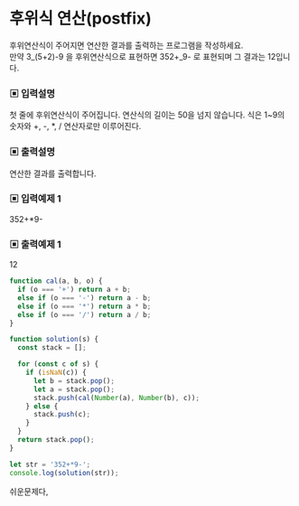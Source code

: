 # 후위식 연산(postfix)

후위연산식이 주어지면 연산한 결과를 출력하는 프로그램을 작성하세요.  
만약 3\_(5+2)-9 을 후위연산식으로 표현하면 352+\_9- 로 표현되며 그 결과는 12입니다.

### ▣ 입력설명

첫 줄에 후위연산식이 주어집니다. 연산식의 길이는 50을 넘지 않습니다. 식은 1~9의 숫자와 +, -, \*, / 연산자로만 이루어진다.

### ▣ 출력설명

연산한 결과를 출력합니다.

### ▣ 입력예제 1

352+\*9-

### ▣ 출력예제 1

12

```javascript
function cal(a, b, o) {
  if (o === '+') return a + b;
  else if (o === '-') return a - b;
  else if (o === '*') return a * b;
  else if (o === '/') return a / b;
}

function solution(s) {
  const stack = [];

  for (const c of s) {
    if (isNaN(c)) {
      let b = stack.pop();
      let a = stack.pop();
      stack.push(cal(Number(a), Number(b), c));
    } else {
      stack.push(c);
    }
  }
  return stack.pop();
}

let str = '352+*9-';
console.log(solution(str));
```

쉬운문제다,
